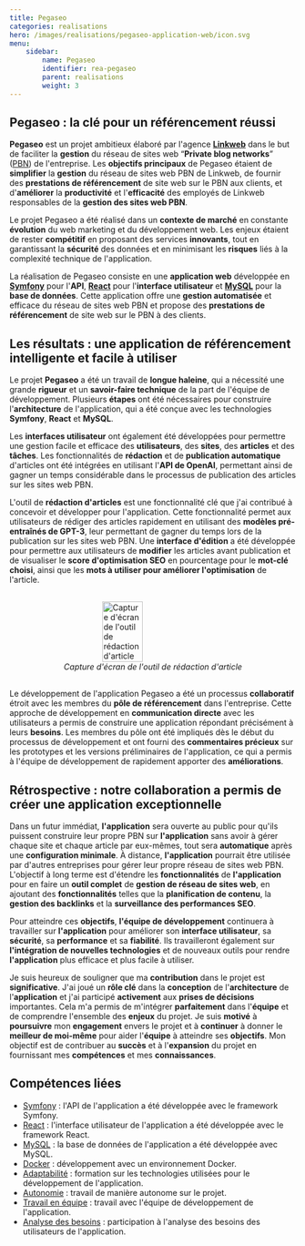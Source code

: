 ```yaml
---
title: Pegaseo
categories: realisations
hero: /images/realisations/pegaseo-application-web/icon.svg
menu:
    sidebar:
        name: Pegaseo
        identifier: rea-pegaseo
        parent: realisations
        weight: 3
---
```


## Pegaseo : la clé pour un référencement réussi

**Pegaseo** est un projet ambitieux élaboré par l'agence **[Linkweb](/posts/experiences/linkweb)** dans le but de faciliter la **gestion** du réseau de sites web “**Private blog networks**” ([PBN](https://fr.semrush.com/blog/pbn-mythes-risques/#que-sont-les-r%C3%A9seaux-de-blogs-priv%C3%A9s)) de l'entreprise. Les **objectifs principaux** de Pegaseo étaient de **simplifier** la **gestion** du réseau de sites web PBN de Linkweb, de fournir des **prestations de référencement** de site web sur le PBN aux clients, et d'**améliorer** la **productivité** et l'**efficacité** des employés de Linkweb responsables de la **gestion des sites web PBN**.

Le projet Pegaseo a été réalisé dans un **contexte de marché** en constante **évolution** du web marketing et du développement web. Les enjeux étaient de rester **compétitif** en proposant des services **innovants**, tout en garantissant la **sécurité** des données et en minimisant les **risques** liés à la complexité technique de l'application.

La réalisation de Pegaseo consiste en une **application web** développée en **[Symfony](/posts/competences-techniques/symfony)** pour l'**API**, **[React](/posts/competences-techniques/react)** pour l'**interface utilisateur** et **[MySQL](/posts/competences-techniques/mysql)** pour la **base de données**. Cette application offre une **gestion automatisée** et efficace du réseau de sites web PBN et propose des **prestations de référencement** de site web sur le PBN à des clients.

## Les résultats : une application de référencement intelligente et facile à utiliser

Le projet **Pegaseo** a été un travail de **longue haleine**, qui a nécessité une grande **rigueur** et un **savoir-faire technique** de la part de l'équipe de développement. Plusieurs **étapes** ont été nécessaires pour construire l'**architecture** de l'application, qui a été conçue avec les technologies **Symfony**, **React** et **MySQL**.

Les **interfaces utilisateur** ont également été développées pour permettre une gestion facile et efficace des **utilisateurs**, des **sites**, des **articles** et des **tâches**. Les fonctionnalités de **rédaction** et de **publication automatique** d'articles ont été intégrées en utilisant l'**API de OpenAI**, permettant ainsi de gagner un temps considérable dans le processus de publication des articles sur les sites web PBN.

L'outil de **rédaction d'articles** est une fonctionnalité clé que j'ai contribué à concevoir et développer pour l'application. Cette fonctionnalité permet aux utilisateurs de rédiger des articles rapidement en utilisant des **modèles pré-entraînés de GPT-3**, leur permettant de gagner du temps lors de la publication sur les sites web PBN. Une **interface d'édition** a été développée pour permettre aux utilisateurs de **modifier** les articles avant publication et de visualiser le **score d'optimisation SEO** en pourcentage pour le **mot-clé choisi**, ainsi que les **mots à utiliser pour améliorer l'optimisation** de l'article.

<div style="display: flex; flex-direction: column; align-items: center; justify-content: center; margin: 30px;">
  <img onclick="window.open('/images/realisations/pegaseo/outil-redaction.png')" src="/images/realisations/pegaseo/outil-redaction.png" width="40%" style="align-self: center; cursor: pointer;" alt="Capture d'écran de l'outil de rédaction d'article" title="Cliquer pour zoomer" />
  <i>Capture d'écran de l'outil de rédaction d'article</i>
</div>

Le développement de l'application Pegaseo a été un processus **collaboratif** étroit avec les membres du **pôle de référencement** dans l'entreprise. Cette approche de développement en **communication directe** avec les utilisateurs a permis de construire une application répondant précisément à leurs **besoins**. Les membres du pôle ont été impliqués dès le début du processus de développement et ont fourni des **commentaires précieux** sur les prototypes et les versions préliminaires de l'application, ce qui a permis à l'équipe de développement de rapidement apporter des **améliorations**.

## Rétrospective : notre collaboration a permis de créer une application exceptionnelle

Dans un futur immédiat, **l'application** sera ouverte au public pour qu'ils puissent construire leur propre PBN sur **l'application** sans avoir à gérer chaque site et chaque article par eux-mêmes, tout sera **automatique** après une **configuration minimale**. À distance, **l'application** pourrait être utilisée par d'autres entreprises pour gérer leur propre réseau de sites web PBN. L'objectif à long terme est d'étendre les **fonctionnalités** de **l'application** pour en faire un **outil complet** de **gestion de réseau de sites web**, en ajoutant des **fonctionnalités** telles que la **planification de contenu**, la **gestion des backlinks** et la **surveillance des performances SEO**.

Pour atteindre ces **objectifs**, **l'équipe de développement** continuera à travailler sur **l'application** pour améliorer son **interface utilisateur**, sa **sécurité**, sa **performance** et sa **fiabilité**. Ils travailleront également sur **l'intégration de nouvelles technologies** et de nouveaux outils pour rendre **l'application** plus efficace et plus facile à utiliser.

Je suis heureux de souligner que ma **contribution** dans le projet est **significative**. J'ai joué un **rôle clé** dans la **conception** de l'**architecture** de l'**application** et j'ai participé **activement** aux **prises de décisions** importantes. Cela m'a permis de m'intégrer **parfaitement** dans l'**équipe** et de comprendre l'ensemble des **enjeux** du projet. Je suis **motivé** à **poursuivre** mon **engagement** envers le projet et à **continuer** à donner le **meilleur de moi-même** pour aider l'**équipe** à atteindre ses **objectifs**. Mon objectif est de contribuer au **succès** et à l'**expansion** du projet en fournissant mes **compétences** et mes **connaissances**.

## Compétences liées

- [Symfony](/posts/competences-techniques/symfony) : l'API de l'application a été développée avec le framework Symfony.
- [React](/posts/competences-techniques/react) : l'interface utilisateur de l'application a été développée avec le framework React.
- [MySQL](/posts/competences-techniques/mysql) : la base de données de l'application a été développée avec MySQL.
- [Docker](/posts/competences-techniques/docker) : développement avec un environnement Docker.
- [Adaptabilité](/posts/competences-humaines/adaptabilite) : formation sur les technologies utilisées pour le développement de l'application.
- [Autonomie](/posts/competences-humaines/autonomie) : travail de manière autonome sur le projet.
- [Travail en équipe](/posts/competences-humaines/travail-en-equipe) : travail avec l'équipe de développement de l'application.
- [Analyse des besoins](/posts/competences-humaines/analyse-des-besoins) : participation à l'analyse des besoins des utilisateurs de l'application.
  